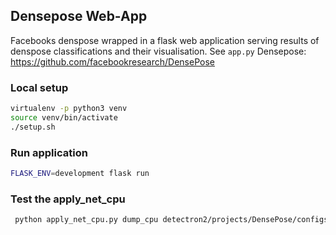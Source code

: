 ## Densepose Web-App
Facebooks denspose wrapped in a flask web application serving results of denspose classifications and their visualisation. See `app.py`
Densepose: https://github.com/facebookresearch/DensePose

### Local setup
```bash
virtualenv -p python3 venv
source venv/bin/activate
./setup.sh
```
### Run application
```bash
FLASK_ENV=development flask run
```

### Test the apply_net_cpu
```bash
 python apply_net_cpu.py dump_cpu detectron2/projects/DensePose/configs/densepose_rcnn_R_50_FPN_s1x.yaml model_final_162be9.pkl image.jpg --output image_densepose_contour.pkl -v
```